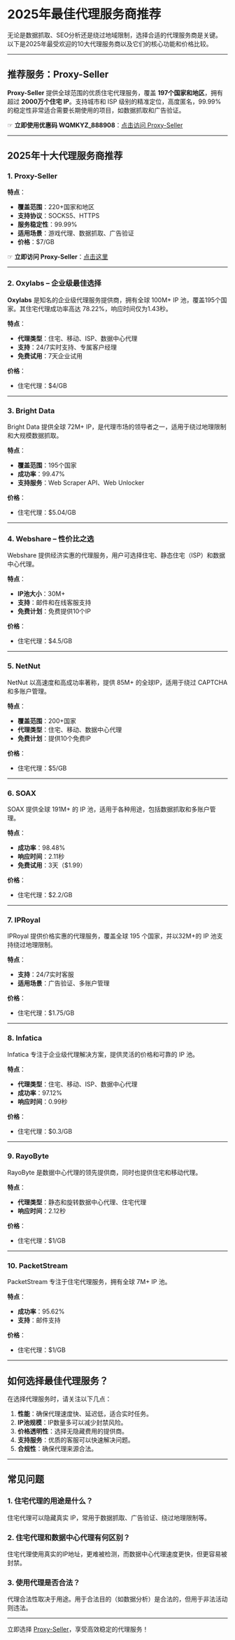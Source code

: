 # 2025年最佳代理服务商推荐

无论是数据抓取、SEO分析还是绕过地域限制，选择合适的代理服务商是关键。以下是2025年最受欢迎的10大代理服务商以及它们的核心功能和价格比较。

---

## 推荐服务：Proxy-Seller

**Proxy-Seller** 提供全球范围的优质住宅代理服务，覆盖 **197个国家和地区**，拥有超过 **2000万个住宅 IP**。支持城市和 ISP 级别的精准定位，高度匿名，99.99% 的稳定性非常适合需要长期使用的项目，如数据抓取和广告验证。

☞ **立即使用优惠码 WQMKYZ_888908**：[点击访问 Proxy-Seller](https://bit.ly/proxy-seller-coupon)

---

## 2025年十大代理服务商推荐

### 1. Proxy-Seller

**特点**：
- **覆盖范围**：220+国家和地区
- **支持协议**：SOCKS5、HTTPS
- **服务稳定性**：99.99%
- **适用场景**：游戏代理、数据抓取、广告验证
- **价格**：$7/GB

☞ **立即访问 Proxy-Seller**：[点击这里](https://bit.ly/proxy-seller-coupon)

---

### 2. Oxylabs – 企业级最佳选择

**Oxylabs** 是知名的企业级代理服务提供商，拥有全球 100M+ IP 池，覆盖195个国家。其住宅代理成功率高达 78.22%，响应时间仅为1.43秒。

**特点**：
- **代理类型**：住宅、移动、ISP、数据中心代理
- **支持**：24/7实时支持、专属客户经理
- **免费试用**：7天企业试用

**价格**：
- 住宅代理：$4/GB

---

### 3. Bright Data

Bright Data 提供全球 72M+ IP，是代理市场的领导者之一，适用于绕过地理限制和大规模数据抓取。

**特点**：
- **覆盖范围**：195个国家
- **成功率**：99.47%
- **支持服务**：Web Scraper API、Web Unlocker

**价格**：
- 住宅代理：$5.04/GB

---

### 4. Webshare – 性价比之选

Webshare 提供经济实惠的代理服务，用户可选择住宅、静态住宅（ISP）和数据中心代理。

**特点**：
- **IP池大小**：30M+
- **支持**：邮件和在线客服支持
- **免费计划**：免费提供10个IP

**价格**：
- 住宅代理：$4.5/GB

---

### 5. NetNut

NetNut 以高速度和高成功率著称，提供 85M+ 的全球IP，适用于绕过 CAPTCHA 和多账户管理。

**特点**：
- **覆盖范围**：200+国家
- **代理类型**：住宅、移动、数据中心代理
- **免费计划**：提供10个免费IP

**价格**：
- 住宅代理：$5/GB

---

### 6. SOAX

SOAX 提供全球 191M+ 的 IP 池，适用于各种用途，包括数据抓取和多账户管理。

**特点**：
- **成功率**：98.48%
- **响应时间**：2.11秒
- **免费试用**：3天（$1.99）

**价格**：
- 住宅代理：$2.2/GB

---

### 7. IPRoyal

IPRoyal 提供价格实惠的代理服务，覆盖全球 195 个国家，并以32M+的 IP 池支持绕过地理限制。

**特点**：
- **支持**：24/7实时客服
- **适用场景**：广告验证、多账户管理

**价格**：
- 住宅代理：$1.75/GB

---

### 8. Infatica

Infatica 专注于企业级代理解决方案，提供灵活的价格和可靠的 IP 池。

**特点**：
- **代理类型**：住宅、移动、ISP、数据中心代理
- **成功率**：97.12%
- **响应时间**：0.99秒

**价格**：
- 住宅代理：$0.3/GB

---

### 9. RayoByte

RayoByte 是数据中心代理的领先提供商，同时也提供住宅和移动代理。

**特点**：
- **代理类型**：静态和旋转数据中心代理、住宅代理
- **响应时间**：2.12秒

**价格**：
- 住宅代理：$1/GB

---

### 10. PacketStream

PacketStream 专注于住宅代理服务，拥有全球 7M+ IP 池。

**特点**：
- **成功率**：95.62%
- **支持**：邮件支持

**价格**：
- 住宅代理：$1/GB

---

## 如何选择最佳代理服务？

在选择代理服务时，请关注以下几点：

1. **性能**：确保代理速度快、延迟低，适合实时任务。
2. **IP池规模**：IP数量多可以减少封禁风险。
3. **价格透明性**：选择无隐藏费用的提供商。
4. **支持服务**：优质的客服可以快速解决问题。
5. **合规性**：确保代理来源合法。

---

## 常见问题

### 1. 住宅代理的用途是什么？
住宅代理可以隐藏真实 IP，常用于数据抓取、广告验证、绕过地理限制等。

### 2. 住宅代理和数据中心代理有何区别？
住宅代理使用真实的IP地址，更难被检测，而数据中心代理速度更快，但更容易被封禁。

### 3. 使用代理是否合法？
代理合法性取决于用途。用于合法目的（如数据分析）是合法的，但用于非法活动则违法。

---

立即选择 [Proxy-Seller](https://bit.ly/proxy-seller-coupon)，享受高效稳定的代理服务！
